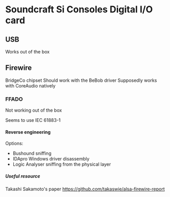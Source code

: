 Soundcraft Si Consoles Digital I/O card
=======================================

USB
---

Works out of the box

Firewire
--------

BridgeCo chipset
Should work with the BeBob driver
Supposedly works with CoreAudio natively

### FFADO

Not working out of the box

Seems to use IEC 61883-1

#### Reverse engineering

Options:
- Bushound sniffing
- IDApro Windows driver disassembly
- Logic Analyser sniffing from the physical layer

##### Useful resource

Takashi Sakamoto's paper
https://github.com/takaswie/alsa-firewire-report
